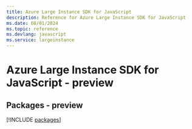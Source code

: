 ```yaml
---
title: Azure Large Instance SDK for JavaScript
description: Reference for Azure Large Instance SDK for JavaScript
ms.date: 08/01/2024
ms.topic: reference
ms.devlang: javascript
ms.service: largeinstance
---
```

# Azure Large Instance SDK for JavaScript - preview
## Packages - preview
[!INCLUDE [packages](large-instance-index.md)]